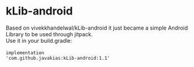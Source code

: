 # kLib-android
Based on vivekkhandelwal/kLib-android it just became a simple Android Library to be used through jitpack.<br>
Use it in your build.gradle:<br><br>
<code>implementation 'com.github.javakias:kLib-android:1.1'</code>
